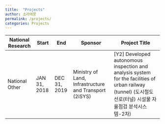 ```yaml
---
title:  "Projects"
author: 소라에몽
permalink: /projects/
categories: Projects
---
```


|National Research|Start|End|Sponsor|Project Title|
|---|---|---|---|---|
|National Other|JAN 31, 2018|DEC 31, 2019|Ministry of Land, Infrastructure and Transport (2iSYS)|[Y2] Developed autonomous inspection and analysis system for the facilities of urban railway (tunnel) (도시철도 선로(터널) 시설물 자율점검 분석시스템-2차)|
